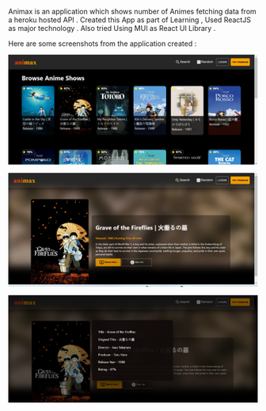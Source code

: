 Animax is an application which shows number of Animes fetching data from a heroku hosted API .
Created this App as part of Learning , Used ReactJS as major technology . Also tried Using MUI as React UI Library . 

Here are some screenshots from the application created :

![](./images/home.png)


![](./images/detail.png)


![](./images/popup.png)